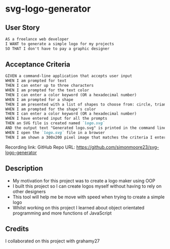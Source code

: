 # svg-logo-generator

## User Story
```md
AS a freelance web developer
I WANT to generate a simple logo for my projects
SO THAT I don't have to pay a graphic designer
```

## Acceptance Criteria

```md
GIVEN a command-line application that accepts user input
WHEN I am prompted for text
THEN I can enter up to three characters
WHEN I am prompted for the text color
THEN I can enter a color keyword (OR a hexadecimal number)
WHEN I am prompted for a shape
THEN I am presented with a list of shapes to choose from: circle, triangle, and square
WHEN I am prompted for the shape's color
THEN I can enter a color keyword (OR a hexadecimal number)
WHEN I have entered input for all the prompts
THEN an SVG file is created named `logo.svg`
AND the output text "Generated logo.svg" is printed in the command line
WHEN I open the `logo.svg` file in a browser
THEN I am shown a 300x200 pixel image that matches the criteria I entered
```

Recording link:
GitHub Repo URL: https://github.com/simonmoore23/svg-logo-generator

## Description

- My motivation for this project was to create a logo maker using OOP
- I built this project so I can create logos myself without having to rely on other designers
- This tool will help me be move with speed when trying to create a simple logo
- Whilst working on this project I learned about object orientated programming and more functions of JavaScript

## Credits

I collaborated on this project with grahamy27